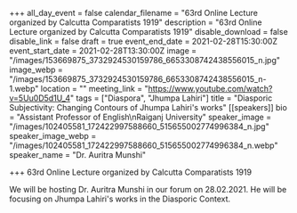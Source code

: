 +++
all_day_event = false
calendar_filename = "63rd Online Lecture organized by Calcutta Comparatists 1919"
description = "63rd Online Lecture organized by Calcutta Comparatists 1919"
disable_download = false
disable_link = false
draft = true
event_end_date = 2021-02-28T15:30:00Z
event_start_date = 2021-02-28T13:30:00Z
image = "/images/153669875_3732924530159786_6653308742438556015_n.jpg"
image_webp = "/images/153669875_3732924530159786_6653308742438556015_n-1.webp"
location = ""
meeting_link = "https://www.youtube.com/watch?v=5Uu0D5d1U_4"
tags = ["Diaspora", "Jhumpa Lahiri"]
title = "Diasporic Subjectivity: Changing Contours of Jhumpa Lahiri's works"
[[speakers]]
bio = "Assistant Professor of English\nRaiganj University"
speaker_image = "/images/102405581_172422997588660_515655002774996384_n.jpg"
speaker_image_webp = "/images/102405581_172422997588660_515655002774996384_n.webp"
speaker_name = "Dr. Auritra Munshi"

+++
63rd Online Lecture organized by Calcutta Comparatists 1919  
  
We will be hosting Dr. Auritra Munshi in our forum on 28.02.2021. He will be focusing on Jhumpa Lahiri's works in the Diasporic Context. 